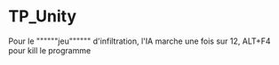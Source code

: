 # TP_Unity

Pour le """"""jeu"""""" d'infiltration, l'IA marche une fois sur 12, ALT+F4 pour kill le programme
